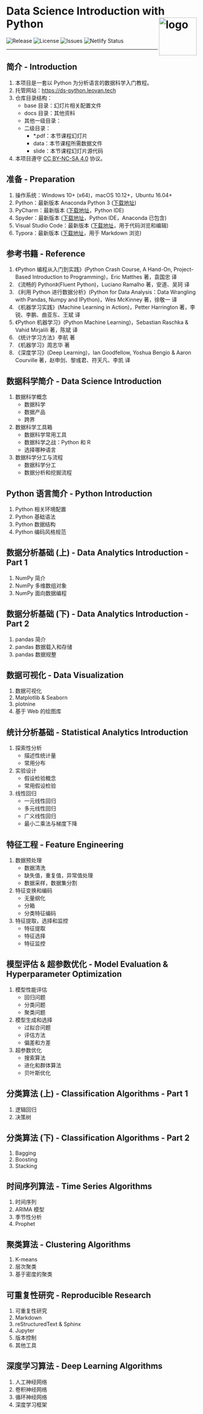 # Data Science Introduction with Python <img src="docs/images/web/data-science-introduction-with-python.png" align="right" alt="logo" height = "100" style = "border: none; float: right;">

![Release](https://img.shields.io/github/release/leovan/data-science-introduction-with-python.svg)
![License](https://img.shields.io/badge/license-CC%20BY--NC--SA%204.0-blue.svg)
![Issues](https://img.shields.io/github/issues/leovan/data-science-introduction-with-python.svg)
![Netlify Status](https://img.shields.io/netlify/c0fceb65-8d49-4a23-9bec-8942a16e3648)

---

## 简介 - Introduction

1. 本项目是一套以 Python 为分析语言的数据科学入门教程。
2. 托管网站：https://ds-python.leovan.tech
3. 仓库目录结构：
   - base 目录：幻灯片相关配置文件
   - docs 目录：其他资料
   - 其他一级目录：
   - 二级目录：
     - *.pdf：本节课程幻灯片
     - data：本节课程所需数据文件
     - slide：本节课程幻灯片源代码
4. 本项目遵守 [CC BY-NC-SA 4.0](http://creativecommons.org/licenses/by-nc-sa/4.0/) 协议。

## 准备 - Preparation

1. 操作系统：Windows 10+ (x64)，macOS 10.12+，Ubuntu 16.04+
2. Python：最新版本 Anaconda Python 3 ([下载地址](https://www.anaconda.com/download/))
3. PyCharm：最新版本 ([下载地址](https://www.jetbrains.com/pycharm/)，Python IDE)
4. Spyder：最新版本 ([下载地址](https://www.spyder-ide.org/)，Python IDE，Anaconda 已包含)
5. Visual Studio Code：最新版本 ([下载地址](https://code.visualstudio.com/)，用于代码浏览和编辑)
6. Typora：最新版本 ([下载地址](http://typora.io/)，用于 Markdown 浏览)

## 参考书籍 - Reference

1. 《Python 编程从入门到实践》(Python Crash Course, A Hand-On, Project-Based Introduction to Programming)，Eric Matthes 著，袁国忠 译
2. 《流畅的 Python》(Fluent Python)，Luciano Ramalho 著，安道、吴珂 译
3. 《利用 Python 进行数据分析》(Python for Data Analysis：Data Wrangling with Pandas, Numpy and IPython)，Wes McKinney 著，徐敬一 译
4. 《机器学习实践》(Machine Learning in Action)，Petter Harrington 著，李锐、李鹏、曲亚东、王斌 译
5. 《Python 机器学习》(Python Machine Learning)，Sebastian Raschka & Vahid Mirjalili 著，陈斌 译
6. 《统计学习方法》李航 著
7. 《机器学习》周志华 著
8. 《深度学习》(Deep Learning)，Ian Goodfellow, Yoshua Bengio & Aaron Courville 著，赵申剑、黎彧君、符天凡、李凯 译

## 数据科学简介 - Data Science Introduction

1. 数据科学概念
   - 数据科学
   - 数据产品
   - 跨界
2. 数据科学工具箱
   - 数据科学常用工具
   - 数据科学之战：Python 和 R
   - 选择哪种语言
3. 数据科学分工与流程
   - 数据科学分工
   - 数据分析和挖掘流程

## Python 语言简介 - Python Introduction

1. Python 相关环境配置
2. Python 基础语法
3. Python 数据结构
4. Python 编码风格规范

## 数据分析基础 (上) - Data Analytics Introduction - Part 1

1. NumPy 简介
2. NumPy 多维数组对象
3. NumPy 面向数据编程

## 数据分析基础 (下) - Data Analytics Introduction - Part 2

1. pandas 简介
2. pandas 数据载入和存储
3. pandas 数据规整

## 数据可视化 - Data Visualization

1. 数据可视化
2. Matplotlib & Seaborn
3. plotnine
4. 基于 Web 的绘图库

## 统计分析基础 - Statistical Analytics Introduction

1. 探索性分析
   - 描述性统计量
   - 常用分布
2. 实验设计
   - 假设检验概念
   - 常用假设检验
3. 线性回归
   - 一元线性回归
   - 多元线性回归
   - 广义线性回归
   - 最小二乘法与梯度下降

## 特征工程 - Feature Engineering

1. 数据预处理
   - 数据清洗
   - 缺失值，重复值，异常值处理
   - 数据采样，数据集分割
2. 特征变换和编码
   - 无量纲化
   - 分箱
   - 分类特征编码
3. 特征提取，选择和监控
   - 特征提取
   - 特征选择
   - 特征监控

## 模型评估 & 超参数优化 - Model Evaluation & Hyperparameter Optimization

1. 模型性能评估
   - 回归问题
   - 分类问题
   - 聚类问题
2. 模型生成和选择
   - 过拟合问题
   - 评估方法
   - 偏差和方差
3. 超参数优化
   - 搜索算法
   - 进化和群体算法
   - 贝叶斯优化

## 分类算法 (上) - Classification Algorithms - Part 1

1. 逻辑回归
2. 决策树

## 分类算法 (下) - Classification Algorithms - Part 2

1. Bagging
2. Boosting
3. Stacking

## 时间序列算法 - Time Series Algorithms

1. 时间序列
2. ARIMA 模型
3. 季节性分析
4. Prophet

## 聚类算法 - Clustering Algorithms

1. K-means
2. 层次聚类
3. 基于密度的聚类

## 可重复性研究 - Reproducible Research

1. 可重复性研究
2. Markdown
3. reStructuredText & Sphinx
4. Jupyter
5. 版本控制
6. 其他工具

## 深度学习算法 - Deep Learning Algorithms

1. 人工神经网络
2. 卷积神经网络
3. 循环神经网络
4. 深度学习框架
